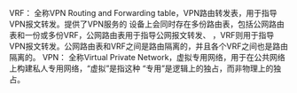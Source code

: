VRF：
	全称VPN Routing and Forwarding table，VPN路由转发表，用于指导VPN报文转发。提供了VPN服务的
	设备上会同时存在多份路由表，包括公网路由表和一份或多份VRF，公网路由表用于指导公网报文转发、
	，VRF则用于指导VPN报文转发。公网路由表和VRF之间是路由隔离的，并且各个VRF之间也是路由隔离的。
VPN：
	全称Virtual Private Network，虚拟专用网络，用于在公共网络上构建私人专用网络，“虚拟”是指这种
	“专用”是逻辑上的独占，而非物理上的独占。

